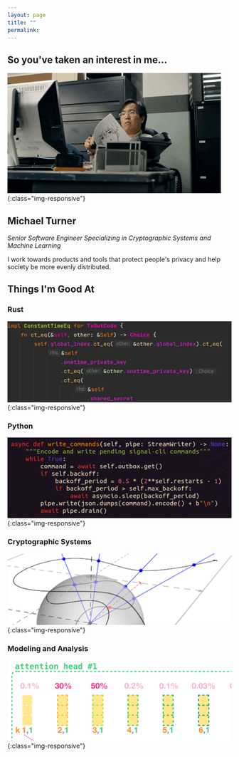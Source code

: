 ```yaml
---
layout: page
title: ""
permalink: 
---
```


## So you've taken an interest in me...
![eyes](images/ezgif-3-48f51aa682f9.gif){:class="img-responsive"}

## Michael Turner

_Senior Software Engineer Specializing in Cryptographic Systems and Machine Learning_

I work towards products and tools that protect people's privacy and help society be more evenly distributed.

## Things I'm Good At
### Rust

![rust](images\rustcode.png){:class="img-responsive"}

### Python

![rust](images\python.png){:class="img-responsive"}

### Cryptographic Systems

![eliptic_curve](images\elipticcurve.png){:class="img-responsive"}

### Modeling and Analysis

![attention_head](images\transformer.png){:class="img-responsive"}

